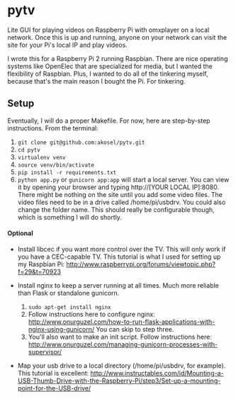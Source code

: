 # pytv
Lite GUI for playing videos on Raspberry Pi with omxplayer on a local network. Once this is up and running, anyone on your network can visit the site for your Pi's local IP and play videos. 

I wrote this for a Raspberry Pi 2 running Raspbian. 
There are nice operating systems like OpenElec that are specialized for media, but I wanted the flexibility of Raspbian. Plus, I wanted to do all of the tinkering myself, because that's the main reason I bought the Pi. For tinkering. 

## Setup
Eventually, I will do a proper Makefile. For now, here are step-by-step instructions. From the terminal:

1. `git clone git@github.com:akosel/pytv.git`
2. `cd pytv`
2. `virtualenv venv`
3. `source venv/bin/activate`
5. `pip install -r requirements.txt`
6. `python app.py` or `gunicorn app:app` will start a local server. You can view it by opening your browser 
and typing http://[YOUR LOCAL IP]:8080. There might be nothing on the site until you add some video files. 
The video files need to be in a drive called /home/pi/usbdrv. You could also change the folder name. This should
really be configurable though, which is something I will do shortly.


#### Optional

* Install libcec if you want more control over the TV. This will only work if you have a CEC-capable TV. 
This tutorial is what I used for setting up my Raspbian Pi: http://www.raspberrypi.org/forums/viewtopic.php?f=29&t=70923

* Install nginx to keep a server running at all times. Much more reliable than Flask or standalone gunicorn. 
  1. `sudo apt-get install nginx`
  2. Follow instructions here to configure nginx: http://www.onurguzel.com/how-to-run-flask-applications-with-nginx-using-gunicorn/
  You can skip to step three.
  3. You'll also want to make an init script. Follow instructions here: http://www.onurguzel.com/managing-gunicorn-processes-with-supervisor/
  
* Map your usb drive to a local directory (/home/pi/usbdrv, for example). This tutorial is excellent: 
http://www.instructables.com/id/Mounting-a-USB-Thumb-Drive-with-the-Raspberry-Pi/step3/Set-up-a-mounting-point-for-the-USB-drive/
